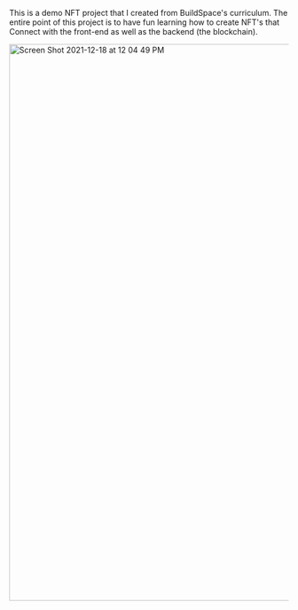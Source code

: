 This is a demo NFT project that I created from BuildSpace's curriculum. The entire point of this project is to have fun learning how to create NFT's that
Connect with the front-end as well as the backend (the blockchain).


<img width="1003" alt="Screen Shot 2021-12-18 at 12 04 49 PM" src="https://user-images.githubusercontent.com/88997637/146651726-0630184a-9925-447e-b987-89a0a0ade2dc.png">
